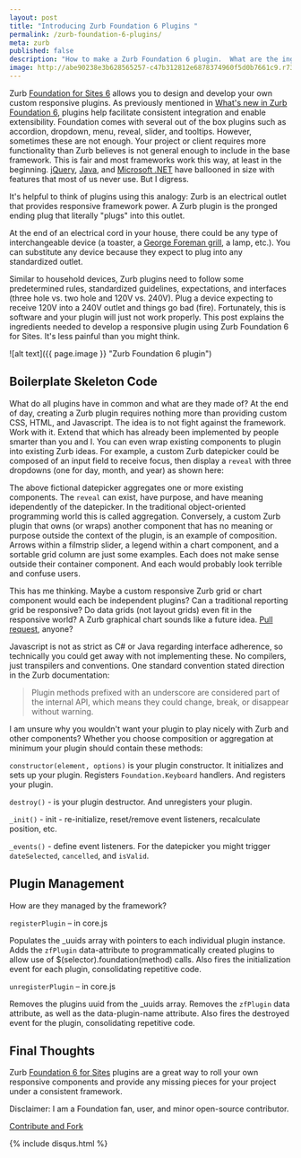 ```yaml
---
layout: post
title: "Introducing Zurb Foundation 6 Plugins "
permalink: /zurb-foundation-6-plugins/
meta: zurb
published: false
description: "How to make a Zurb Foundation 6 plugin.  What are the ingredients?  Boilerplate javascript code functions."
image: http://abe90238e3b628565257-c47b312812e6878374960f5d0b7661c9.r73.cf1.rackcdn.com/zurb-plugin.jpg
---
```

Zurb [Foundation for Sites 6](http://foundation.zurb.com/sites/docs/) allows you to design and develop your own custom responsive plugins.  As previously mentioned in [What's new in Zurb Foundation 6](/zurb-foundation-6-whats-new/), plugins help facilitate consistent integration and enable extensibility.  Foundation comes with several out of the box plugins such as accordion, dropdown, menu, reveal, slider, and tooltips.  However, sometimes these are not enough.  Your project or client requires more functionality than Zurb believes is not general enough to include in the base framework.  This is fair and most frameworks work this way, at least in the beginning.  [jQuery](http://jquery.com/), [Java](http://www.java.com/), and [Microsoft .NET](https://www.microsoft.com/net/) have ballooned in size with features that most of us never use.  But I digress. 

It's helpful to think of plugins using this analogy: Zurb is an electrical outlet that provides responsive framework power.  A Zurb plugin is the pronged ending plug that literally "plugs" into this outlet.

At the end of an electrical cord in your house, there could be any type of interchangeable device (a toaster, a [George Foreman grill](http://amzn.to/1SOK0bY), a lamp, etc.).  You can substitute any device because they expect to plug into any standardized outlet.

Similar to household devices, Zurb plugins need to follow some predetermined rules, standardized guidelines, expectations, and interfaces (three hole vs. two hole and 120V vs. 240V).  Plug a device expecting to receive 120V into a 240V outlet and things go bad (fire).  Fortunately, this is software and your plugin will just not work properly.  This post explains the ingredients needed to develop a responsive plugin using Zurb Foundation 6 for Sites. It's less painful than you might think.

![alt text]({{ page.image }} "Zurb Foundation 6 plugin")

## Boilerplate Skeleton Code

What do all plugins have in common and what are they made of?  At the end of day, creating a Zurb plugin requires nothing more than providing custom CSS, HTML, and Javascript.  The idea is to not fight against the framework.  Work with it.  Extend that which has already been implemented by people smarter than you and I.  You can even wrap existing components to plugin into existing Zurb ideas.  For example, a custom Zurb datepicker could be composed of an input field to receive focus, then display a `reveal` with three dropdowns (one for day, month, and year) as shown here:

<script src="https://gist.github.com/dragthor/0cea3539e5eca54dc0f9fca0b82f5f48.js"></script>

The above fictional datepicker aggregates one or more existing components.  The `reveal` can exist, have purpose, and have meaning idependently of the datepicker.  In the traditional object-oriented programming world this is called aggregation.  Conversely, a custom Zurb plugin that owns (or wraps) another component that has no meaning or purpose outside the context of the plugin, is an example of composition.  Arrows within a filmstrip slider, a legend within a chart component, and a sortable grid column are just some examples.  Each does not make sense outside their container component.  And each would probably look terrible and confuse users.

This has me thinking.  Maybe a custom responsive Zurb grid or chart component would each be independent plugins?  Can a traditional reporting grid be responsive?  Do data grids (not layout grids) even fit in the responsive world?  A Zurb graphical chart sounds like a future idea. [Pull request](https://github.com/zurb/foundation-sites/pulls), anyone? 

Javascript is not as strict as C# or Java regarding interface adherence, so technically you could get away with not implementing these. No compilers, just transpilers and conventions.  One standard convention stated direction in the Zurb documentation:  

> Plugin methods prefixed with an underscore are considered part of the internal API, which means they could change, break, or disappear without warning. 

I am unsure why you wouldn't want your plugin to play nicely with Zurb and other components?  Whether you choose composition or aggregation at minimum your plugin should contain these methods:  

`constructor(element, options)` is your plugin constructor.  It initializes and sets up your plugin.  Registers `Foundation.Keyboard` handlers. And registers your plugin. 

`destroy()` - is your plugin destructor.  And unregisters your plugin. 

`_init()` -  init - re-initialize, reset/remove event listeners, recalculate position, etc.   

`_events()` - define event listeners.  For the datepicker you might trigger `dateSelected`, `cancelled`, and `isValid`.

## Plugin Management 

How are they managed by the framework? 

`registerPlugin` – in core.js 

Populates the _uuids array with pointers to each individual plugin instance. 
Adds the `zfPlugin` data-attribute to programmatically created plugins to allow use of $(selector).foundation(method) calls.  Also fires the initialization event for each plugin, consolidating repetitive code. 

`unregisterPlugin` – in core.js 

Removes the plugins uuid from the _uuids array. 
Removes the `zfPlugin` data attribute, as well as the data-plugin-name attribute. 
Also fires the destroyed event for the plugin, consolidating repetitive code. 

<script src="https://gist.github.com/dragthor/8ca90a0cd019c1fcb3f45eec7f893904.js"></script> 

## Final Thoughts

Zurb [Foundation 6 for Sites](http://foundation.zurb.com/sites/docs/) plugins are a great way to roll your own responsive components and provide any missing pieces for your project under a consistent framework.

Disclaimer: I am a Foundation fan, user, and minor open-source contributor.

<span class="fi-page-edit size-21"></span> <a href="{{ site.post_source_root }}2016-04-20-zurb-foundation-6-plugins.markdown" target="_blank">Contribute and Fork</a>

{% include disqus.html %}
